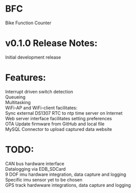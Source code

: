 # BFC
Bike Function Counter

# v0.1.0 Release Notes:

Initial development release
# Features:
  Interrupt driven switch detection<br/>
  Queueing<br/>
  Multitasking <br/>
  WiFi-AP and WiFi-client facilitates:<br/>
    Sync external DS1307 RTC to ntp time server on Internet<br/>
    Web server interface facilitates setting preferences<br/>
    OTA Update firmware from GitHub and local file<br/>
    MySQL Connector to upload captured data website<br/>
  
# TODO:
  CAN bus hardware interface<br/>
  Datalogging via EDB_SDCard<br/>
  9 DOF imu hardware integration, data capture and logging<br/>
    Specific imu sensor yet to be chosen<br/>
  GPS track hardwware integrations, data capture and logging<br/>
  
